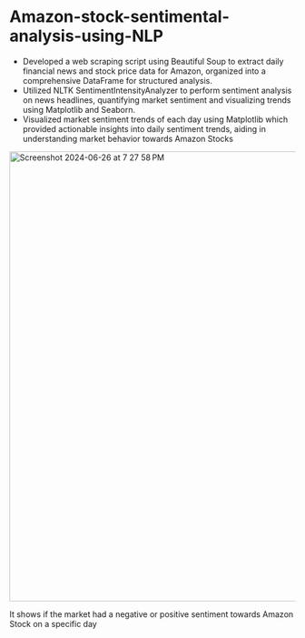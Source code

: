 # Amazon-stock-sentimental-analysis-using-NLP


*	Developed a web scraping script using Beautiful Soup to extract daily financial news and stock price data for Amazon, organized into a comprehensive DataFrame for structured analysis.
*	Utilized NLTK SentimentIntensityAnalyzer to perform sentiment analysis on news headlines, quantifying market sentiment and visualizing trends using Matplotlib and Seaborn.
*	Visualized market sentiment trends of each day using Matplotlib which provided actionable insights into daily sentiment trends, aiding in understanding market behavior towards Amazon Stocks

<img width="791" alt="Screenshot 2024-06-26 at 7 27 58 PM" src="https://github.com/akshikh/Amazon-stock-sentimental-analysis-using-NLP/assets/173235208/1e514136-4022-4b8e-9de7-2c390490c0b4">


It shows if the market had a negative or positive sentiment towards Amazon Stock on a specific day
